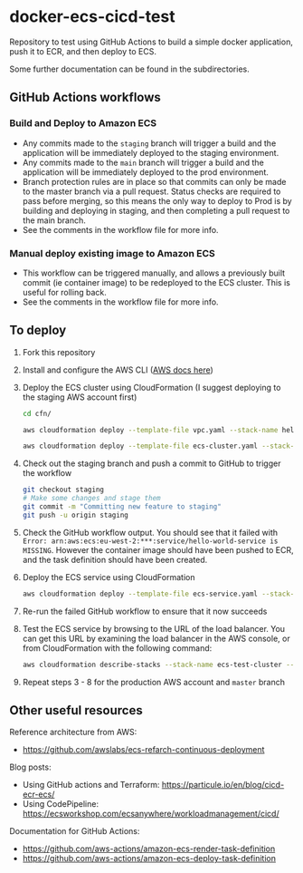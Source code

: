 # docker-ecs-cicd-test

Repository to test using GitHub Actions to build a simple docker application, push it to ECR, and then deploy to ECS.

Some further documentation can be found in the subdirectories.

## GitHub Actions workflows

### Build and Deploy to Amazon ECS

- Any commits made to the `staging` branch will trigger a build and the application will be immediately deployed to the staging environment.
- Any commits made to the `main` branch will trigger a build and the application will be immediately deployed to the prod environment.
- Branch protection rules are in place so that commits can only be made to the master branch via a pull request. Status checks are required to pass before merging, so this means the only way to deploy to Prod is by building and deploying in staging, and then completing a pull request to the main branch.
- See the comments in the workflow file for more info.

### Manual deploy existing image to Amazon ECS

- This workflow can be triggered manually, and allows a previously built commit (ie container image) to be redeployed to the ECS cluster. This is useful for rolling back.
- See the comments in the workflow file for more info.

## To deploy

1. Fork this repository
2. Install and configure the AWS CLI ([AWS docs here](https://docs.aws.amazon.com/cli/latest/userguide/getting-started-prereqs.html))
3. Deploy the ECS cluster using CloudFormation (I suggest deploying to the staging AWS account first)

    ```bash
    cd cfn/

    aws cloudformation deploy --template-file vpc.yaml --stack-name hello-world-vpc --parameter-overrides file://parameters.json

    aws cloudformation deploy --template-file ecs-cluster.yaml --stack-name hello-world-ecs-cluster --parameter-overrides file://parameters.json --capabilities CAPABILITY_NAMED_IAM
    ```

4. Check out the staging branch and push a commit to GitHub to trigger the workflow

    ```bash
    git checkout staging
    # Make some changes and stage them
    git commit -m "Committing new feature to staging"
    git push -u origin staging
    ```

5. Check the GitHub workflow output. You should see that it failed with `Error: arn:aws:ecs:eu-west-2:***:service/hello-world-service is MISSING`.  However the container image should have been pushed to ECR, and the task definition should have been created.
6. Deploy the ECS service using CloudFormation

    ```bash
    aws cloudformation deploy --template-file ecs-service.yaml --stack-name hello-world-ecs-service --parameter-overrides file://parameters.json
    ```

7. Re-run the failed GitHub workflow to ensure that it now succeeds
8. Test the ECS service by browsing to the URL of the load balancer. You can get this URL by examining the load balancer in the AWS console, or from CloudFormation with the following command:

    ```bash
    aws cloudformation describe-stacks --stack-name ecs-test-cluster --query "Stacks[0].Outputs[?OutputKey=='ServiceUrl'].OutputValue" --output text
    ```

9. Repeat steps 3 - 8 for the production AWS account and `master` branch

## Other useful resources

Reference architecture from AWS:

- https://github.com/awslabs/ecs-refarch-continuous-deployment

Blog posts:

- Using GitHub actions and Terraform: https://particule.io/en/blog/cicd-ecr-ecs/
- Using CodePipeline: https://ecsworkshop.com/ecsanywhere/workloadmanagement/cicd/

Documentation for GitHub Actions:

- https://github.com/aws-actions/amazon-ecs-render-task-definition
- https://github.com/aws-actions/amazon-ecs-deploy-task-definition
